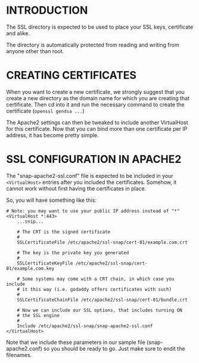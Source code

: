 
INTRODUCTION
============

The SSL directory is expected to be used to place your SSL keys,
certificate and alike.

The directory is automatically protected from reading and writing
from anyone other than root.


CREATING CERTIFICATES
=====================

When you want to create a new certificate, we strongly suggest that
you create a new directory as the domain name for which you are
creating that certificate. Then cd into it and run the necessary
command to create the certificate (`openssl gendsa ...`)

The Apache2 settings can then be tweaked to include another
VirtualHost for this certificate. Now that you can bind more
than one certificate per IP address, it has become pretty simple.


SSL CONFIGURATION IN APACHE2
============================

The "snap-apache2-ssl.conf" file is expected to be included in your
`<VirtualHost>` entries after you included the certificates. Somehow,
it cannot work without first having the certificates in place.

So, you will have something like this:

    # Note: you may want to use your public IP address instead of "*"
    <VirtualHost *:443>
        ...snip...

        # The CRT is the signed certificate
        #
        SSLCertificateFile /etc/apache2/ssl-snap/cert-01/example.com.crt

        # The key is the private key you generated
        #
        SSLCertificateKeyFile /etc/apache2/ssl-snap/cert-01/example.com.key

        # Some systems may come with a CRT chain, in which case you include
        # it this way (i.e. godaddy offers certificates with such)
        #
        SSLCertificateChainFile /etc/apache2/ssl-snap/cert-01/bundle.crt

        # Now we can include our SSL options, that includes turning ON
        # the SSL engine
        #
        Include /etc/apache2/ssl-snap/snap-apache2-ssl.conf
    </VirtualHost>

Note that we include these parameters in our sample file (snap-apache2.conf)
so you should be ready to go. Just make sure to endit the filenames.

